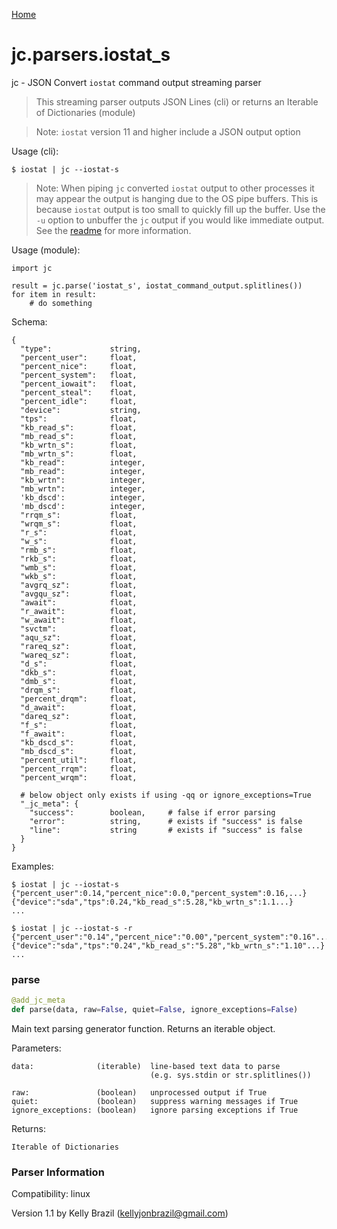 [Home](https://kellyjonbrazil.github.io/jc/)
<a id="jc.parsers.iostat_s"></a>

# jc.parsers.iostat\_s

jc - JSON Convert `iostat` command output streaming parser

> This streaming parser outputs JSON Lines (cli) or returns an Iterable of
> Dictionaries (module)

> Note: `iostat` version 11 and higher include a JSON output option

Usage (cli):

    $ iostat | jc --iostat-s

> Note: When piping `jc` converted `iostat` output to other processes it may
> appear the output is hanging due to the OS pipe buffers. This is because
> `iostat` output is too small to quickly fill up the buffer. Use the `-u`
> option to unbuffer the `jc` output if you would like immediate output. See
> the [readme](https://github.com/kellyjonbrazil/jc/tree/master#unbuffering-output)
> for more information.

Usage (module):

    import jc

    result = jc.parse('iostat_s', iostat_command_output.splitlines())
    for item in result:
        # do something

Schema:

    {
      "type":             string,
      "percent_user":     float,
      "percent_nice":     float,
      "percent_system":   float,
      "percent_iowait":   float,
      "percent_steal":    float,
      "percent_idle":     float,
      "device":           string,
      "tps":              float,
      "kb_read_s":        float,
      "mb_read_s":        float,
      "kb_wrtn_s":        float,
      "mb_wrtn_s":        float,
      "kb_read":          integer,
      "mb_read":          integer,
      "kb_wrtn":          integer,
      "mb_wrtn":          integer,
      'kb_dscd':          integer,
      'mb_dscd':          integer,
      "rrqm_s":           float,
      "wrqm_s":           float,
      "r_s":              float,
      "w_s":              float,
      "rmb_s":            float,
      "rkb_s":            float,
      "wmb_s":            float,
      "wkb_s":            float,
      "avgrq_sz":         float,
      "avgqu_sz":         float,
      "await":            float,
      "r_await":          float,
      "w_await":          float,
      "svctm":            float,
      "aqu_sz":           float,
      "rareq_sz":         float,
      "wareq_sz":         float,
      "d_s":              float,
      "dkb_s":            float,
      "dmb_s":            float,
      "drqm_s":           float,
      "percent_drqm":     float,
      "d_await":          float,
      "dareq_sz":         float,
      "f_s":              float,
      "f_await":          float,
      "kb_dscd_s":        float,
      "mb_dscd_s":        float,
      "percent_util":     float,
      "percent_rrqm":     float,
      "percent_wrqm":     float,

      # below object only exists if using -qq or ignore_exceptions=True
      "_jc_meta": {
        "success":        boolean,     # false if error parsing
        "error":          string,      # exists if "success" is false
        "line":           string       # exists if "success" is false
      }
    }

Examples:

    $ iostat | jc --iostat-s
    {"percent_user":0.14,"percent_nice":0.0,"percent_system":0.16,...}
    {"device":"sda","tps":0.24,"kb_read_s":5.28,"kb_wrtn_s":1.1...}
    ...

    $ iostat | jc --iostat-s -r
    {"percent_user":"0.14","percent_nice":"0.00","percent_system":"0.16"...}
    {"device":"sda","tps":"0.24","kb_read_s":"5.28","kb_wrtn_s":"1.10"...}
    ...

<a id="jc.parsers.iostat_s.parse"></a>

### parse

```python
@add_jc_meta
def parse(data, raw=False, quiet=False, ignore_exceptions=False)
```

Main text parsing generator function. Returns an iterable object.

Parameters:

    data:              (iterable)  line-based text data to parse
                                   (e.g. sys.stdin or str.splitlines())

    raw:               (boolean)   unprocessed output if True
    quiet:             (boolean)   suppress warning messages if True
    ignore_exceptions: (boolean)   ignore parsing exceptions if True

Returns:

    Iterable of Dictionaries

### Parser Information
Compatibility:  linux

Version 1.1 by Kelly Brazil (kellyjonbrazil@gmail.com)
